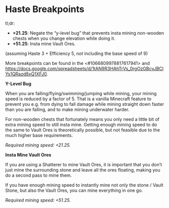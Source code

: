 ﻿# Haste Breakpoints

tl;dr:

* **+21.25**: Negate the “y-level bug” that prevents insta mining non-wooden chests when you change elevation while doing it.
* **+51.25**: Insta mine Vault Ores.

(assuming Haste 3 + Efficiency 5, _not_ including the base speed of 9)

More breakpoints can be found in the <#1066809978817617941> and <https://docs.google.com/spreadsheets/d/1tAN9R3HAhTrVs_0rgOzGBcvJBClYs1QRazd8xQ1XFJ0>.

**Y-Level Bug**

When you are falling/flying/swimming/jumping while mining, your mining speed is reduced by a factor of 5. That is a vanilla Minecraft feature to prevent you e.g. from dying to fall damage while mining straight down faster than you are falling, and to make mining underwater harder.

For non-wooden chests that fortunately means you only need a little bit of extra mining speed to still insta mine. Getting enough mining speed to do the same to Vault Ores is theoretically possible, but not feasible due to the much higher base requirements.

*Required mining speed: +21.25.*

**Insta Mine Vault Ores**

If you are using a Shatterer to mine Vault Ores, it is important that you don’t just mine the surrounding stone and leave all the ores floating, making you do a second pass to mine them.

If you have enough mining speed to instantly mine not only the stone / Vault Stone, but also the Vault Ores, you can mine everything in one go.

*Required mining speed: +51.25.*
